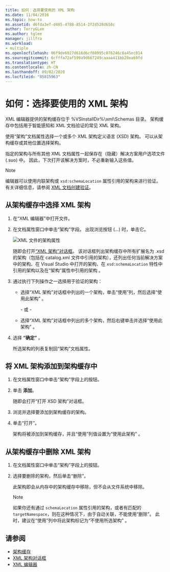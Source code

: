 ```yaml
---
title: 如何：选择要使用的 XML 架构
ms.date: 11/04/2016
ms.topic: how-to
ms.assetid: d6fda3ef-d465-4788-8514-2f2d528d658c
author: TerryGLee
ms.author: tglee
manager: jillfra
ms.workload:
- multiple
ms.openlocfilehash: 06f9de6927d616d6cf08995c076246c8a45ec014
ms.sourcegitcommit: 6cfffa72af599a9d667249caaaa411bb28ea69fd
ms.translationtype: HT
ms.contentlocale: zh-CN
ms.lasthandoff: 09/02/2020
ms.locfileid: "85815963"
---
```

# <a name="how-to-select-the-xml-schemas-to-use"></a>如何：选择要使用的 XML 架构

XML 编辑器提供的架构缓存位于 %VSInstallDir%\xml\Schemas 目录。 架构缓存中包括用于智能感知和 XML 文档验证的常见 XML 架构。

使用“架构”文档属性选择一个或多个 XML 架构定义语言 (XSD) 架构。 可以从架构缓存或其他位置选择架构。

指定的架构与所有其他 XML 文档属性一起保存在（隐藏）解决方案用户选项文件 (.suo) 中。 因此，下次打开该解决方案时，不必重新输入这些值。

> [!NOTE]
> 编辑器可以使用内联架构或 `xsd:schemaLocation` 属性引用的架构来进行验证。 有关详细信息，请参阅 [XML 文档创建验证](../xml-tools/xml-document-validation.md)。

## <a name="to-select-an-xml-schema-from-the-schema-cache"></a>从架构缓存中选择 XML 架构

1. 在“XML 编辑器”中打开文件。

2. 在文档属性窗口中单击“架构”字段。 出现浏览按钮 (…) 时，单击它。

   ![XML 文件的架构属性](media/properties-schemas.png)

   随即会打开[“XML 架构”对话框](xml-schemas-dialog-box.md)。 该对话框列出架构缓存中所有扩展名为 .xsd 的架构（包括在 catalog.xml 文件中引用的架构），还列出任何当前解决方案中的架构、在 Visual Studio 中打开的架构、在 `xsd:schemaLocation` 特性中引用的架构以及在“架构”属性中引用的架构 。

3. 通过执行下列操作之一选择用于验证的架构：

   - 选择“XML 架构”对话框中列出的一个架构，单击“使用”列，然后选择“使用此架构”  。

     \- 或 -

   - 选择“XML 架构”对话框中列出的多个架构，然后右键单击并选择“使用此架构” 。

4. 选择 **“确定”** 。

   所选架构的列表复制回“架构”文档属性。

## <a name="to-add-an-xml-schema-to-the-schema-cache"></a>将 XML 架构添加到架构缓存中

1. 在文档属性窗口中单击“架构”字段上的按钮。

2. 单击 **添加**。

   随即会打开“打开 XSD 架构”对话框。

3. 浏览并选择要添加到架构缓存的架构。

4. 单击“打开”。

   架构将被添加到架构缓存，并且“使用”列值设置为“使用此架构” 。

## <a name="to-delete-an-xml-schema-from-the-schema-cache"></a>从架构缓存中删除 XML 架构

1. 在文档属性窗口中单击“架构”字段上的按钮。

2. 选择要删除的架构，然后单击“删除”。

   此架构即会从内存中的架构缓存中移除，但不会从文件系统中移除。

   > [!NOTE]
   > 如果你还有通过 `schemaLocation` 属性引用的架构，或者有匹配的 `targetNamespace`，则在这种情况下，由于自动关联，不能使用“删除”。 此时，建议在“使用”列中将此架构标记为“不使用所选架构” 。

## <a name="see-also"></a>请参阅

- [架构缓存](../xml-tools/schema-cache.md)
- [XML 架构对话框](../xml-tools/xml-schemas-dialog-box.md)
- [XML 编辑器](../xml-tools/xml-editor.md)
